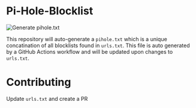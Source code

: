 # Pi-Hole-Blocklist
![Generate pihole.txt](https://github.com/rushadantia/Pi-Hole-Blocklist/workflows/Generate%20pihole.txt/badge.svg)

This repository will auto-generate a `pihole.txt` which is a unique concatination of all blocklists found in `urls.txt`. This file is auto generated by a GitHub Actions workflow and will be updated upon changes to `urls.txt`. 

# Contributing
Update `urls.txt` and create a PR
